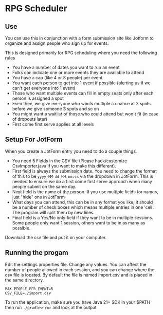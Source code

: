 # RPG Scheduler

## Use

You can use this in conjunction with a form submission site like Jotform to organize and assign people who sign up for events.

This is designed primarily for RPG scheduling where you need the following rules

* You have a number of dates you want to run an event
* Folks can indicate one or more events they are available to attend
* You have a cap (like 4 or 8 people) per event
* You want each person to get into 1 event if possible (alerting us if we can't get everyone into 1 event)
* Those who want multiple events can fill in empty seats only after each person is assigned a spot
* Even then, we give everyone who wants multiple a chance at 2 spots before we give someone 3 spots and so on
* You might want a waitlist of those who could attend but won't fit (in case of dropouts later)
* First come first serve applies at all levels

## Setup For JotForm

When you create a JotForm entry you need to do a couple things.

* You need 5 Fields in the CSV file (Please hack/customize CsvImporter.java if you want to make this different).
* First field is always the submission date. You need to change the format of this to be `yyyy-MM-dd HH:mm:ss` via the dropdown in JotForm. This is needed to ensure we do a first come first serve approach when many people submit on the same day.
* Next field is the name of the person. If you use multiple fields for names, just "hide" one in JotForm
* What days you can attend, this can be in any format you like, it should be a number of check boxes which means multiple entries in one 'cell'. The program will split them by new lines.
* Final field is a Yes/No only field if they want to be in multiple sessions. Some people only want 1 session, others want to be in as many as possible..

Download the csv file and put it on your computer.

## Running the progam

Edit the settings.properties file. Change any values. You can affect the number of people allowed in each session, and you can change where the csv file is located. By default the file is named import.csv and is placed in the same directory.
```
MAX_PEOPLE_PER_EVENT=5
CSV_FILE=./import.csv
```

To run the application, make sure you have Java 21+ SDK in your $PATH then run `./gradlew run` and look at the output
